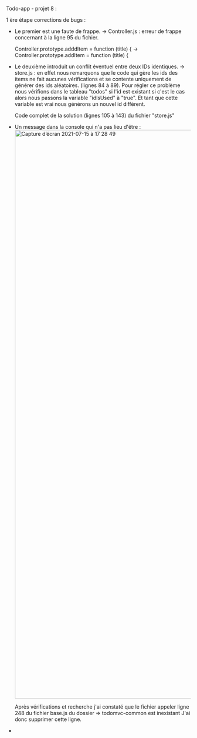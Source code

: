 Todo-app - projet 8 :

1 ère étape corrections de bugs :
- Le premier est une faute de frappe.
  -> Controller.js : erreur de frappe concernant à la ligne 95 du fichier.
  
  	Controller.prototype.adddItem = function (title) {  -> Controller.prototype.addItem = function (title) {
    
- Le deuxième introduit un conflit éventuel entre deux IDs identiques.
  -> store.js : en effet nous remarquons que le code qui gère les ids des items ne fait aucunes vérifications et se contente uniquement de générer des ids                aléatoires. (lignes 84 à 89). 
     Pour régler ce problème nous vérifions dans le tableau "todos" si l'id est existant si c'est le cas alors nous passons la variable "idIsUsed" à "true". Et tant      que cette variable est vrai nous générons un nouvel id différent. 
     
     Code complet de la solution (lignes 105 à 143) du fichier "store.js"
     
 - Un message dans la console qui n'a pas lieu d'être :
    <img width="1547" alt="Capture d’écran 2021-07-15 à 17 28 49" src="https://user-images.githubusercontent.com/53316189/125815229-ccdd0716-2b20-4cfd-8a9d-c6c52d9a68f5.png">
    
    Après vérifications et recherche j'ai constaté que le fichier appeler ligne 248 du fichier base.js du dossier => todomvc-common est inexistant
    J'ai donc supprimer cette ligne.
    
 - 
    
    

      
     
    
    
